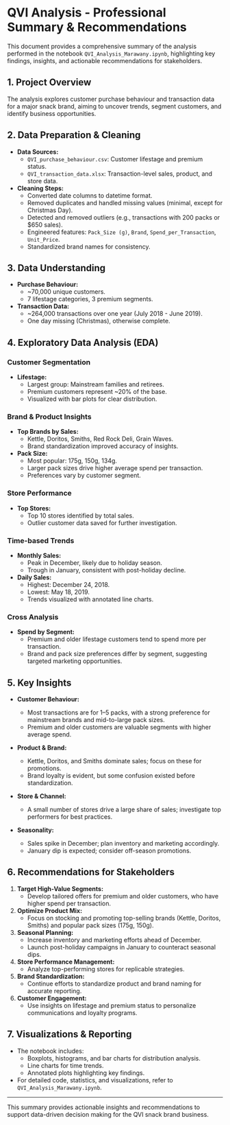 # QVI Analysis - Professional Summary & Recommendations

This document provides a comprehensive summary of the analysis performed in the notebook `QVI_Analysis_Marawany.ipynb`, highlighting key findings, insights, and actionable recommendations for stakeholders.

## 1. Project Overview
The analysis explores customer purchase behaviour and transaction data for a major snack brand, aiming to uncover trends, segment customers, and identify business opportunities.

## 2. Data Preparation & Cleaning
- **Data Sources:**
    - `QVI_purchase_behaviour.csv`: Customer lifestage and premium status.
    - `QVI_transaction_data.xlsx`: Transaction-level sales, product, and store data.
- **Cleaning Steps:**
    - Converted date columns to datetime format.
    - Removed duplicates and handled missing values (minimal, except for Christmas Day).
    - Detected and removed outliers (e.g., transactions with 200 packs or $650 sales).
    - Engineered features: `Pack_Size (g)`, `Brand`, `Spend_per_Transaction`, `Unit_Price`.
    - Standardized brand names for consistency.

## 3. Data Understanding
- **Purchase Behaviour:**
    - ~70,000 unique customers.
    - 7 lifestage categories, 3 premium segments.
- **Transaction Data:**
    - ~264,000 transactions over one year (July 2018 - June 2019).
    - One day missing (Christmas), otherwise complete.

## 4. Exploratory Data Analysis (EDA)
### Customer Segmentation
- **Lifestage:**
    - Largest group: Mainstream families and retirees.
    - Premium customers represent ~20% of the base.
    - Visualized with bar plots for clear distribution.

### Brand & Product Insights
- **Top Brands by Sales:**
    - Kettle, Doritos, Smiths, Red Rock Deli, Grain Waves.
    - Brand standardization improved accuracy of insights.
- **Pack Size:**
    - Most popular: 175g, 150g, 134g.
    - Larger pack sizes drive higher average spend per transaction.
    - Preferences vary by customer segment.

### Store Performance
- **Top Stores:**
    - Top 10 stores identified by total sales.
    - Outlier customer data saved for further investigation.

### Time-based Trends
- **Monthly Sales:**
    - Peak in December, likely due to holiday season.
    - Trough in January, consistent with post-holiday decline.
- **Daily Sales:**
    - Highest: December 24, 2018.
    - Lowest: May 18, 2019.
    - Trends visualized with annotated line charts.

### Cross Analysis
- **Spend by Segment:**
    - Premium and older lifestage customers tend to spend more per transaction.
    - Brand and pack size preferences differ by segment, suggesting targeted marketing opportunities.

## 5. Key Insights
- **Customer Behaviour:**
    - Most transactions are for 1–5 packs, with a strong preference for mainstream brands and mid-to-large pack sizes.
    - Premium and older customers are valuable segments with higher average spend.
- **Product & Brand:**
    - Kettle, Doritos, and Smiths dominate sales; focus on these for promotions.
    - Brand loyalty is evident, but some confusion existed before standardization.
- **Store & Channel:**
    - A small number of stores drive a large share of sales; investigate top performers for best practices.

- **Seasonality:**
    - Sales spike in December; plan inventory and marketing accordingly.
    - January dip is expected; consider off-season promotions.

## 6. Recommendations for Stakeholders
1. **Target High-Value Segments:**
    - Develop tailored offers for premium and older customers, who have higher spend per transaction.
2. **Optimize Product Mix:**
    - Focus on stocking and promoting top-selling brands (Kettle, Doritos, Smiths) and popular pack sizes (175g, 150g).
3. **Seasonal Planning:**
    - Increase inventory and marketing efforts ahead of December.
    - Launch post-holiday campaigns in January to counteract seasonal dips.
4. **Store Performance Management:**
    - Analyze top-performing stores for replicable strategies.
5. **Brand Standardization:**
    - Continue efforts to standardize product and brand naming for accurate reporting.
6. **Customer Engagement:**
    - Use insights on lifestage and premium status to personalize communications and loyalty programs.

## 7. Visualizations & Reporting
- The notebook includes:
    - Boxplots, histograms, and bar charts for distribution analysis.
    - Line charts for time trends.
    - Annotated plots highlighting key findings.
- For detailed code, statistics, and visualizations, refer to `QVI_Analysis_Marawany.ipynb`.

---

This summary provides actionable insights and recommendations to support data-driven decision making for the QVI snack brand business.
